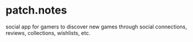 # patch.notes
social app for gamers to discover new games through social connections, reviews, collections, wishlists, etc.
